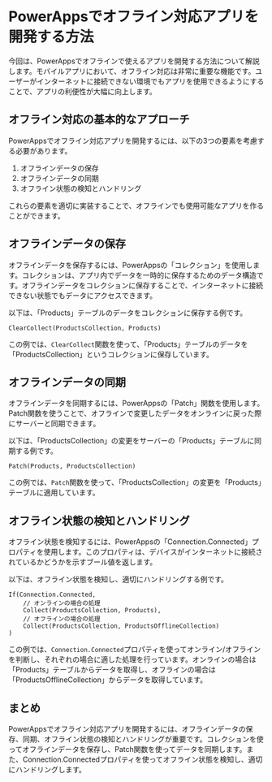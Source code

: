 # PowerAppsでオフライン対応アプリを開発する方法

今回は、PowerAppsでオフラインで使えるアプリを開発する方法について解説します。モバイルアプリにおいて、オフライン対応は非常に重要な機能です。ユーザーがインターネットに接続できない環境でもアプリを使用できるようにすることで、アプリの利便性が大幅に向上します。

## オフライン対応の基本的なアプローチ

PowerAppsでオフライン対応アプリを開発するには、以下の3つの要素を考慮する必要があります。

1. オフラインデータの保存
2. オフラインデータの同期
3. オフライン状態の検知とハンドリング

これらの要素を適切に実装することで、オフラインでも使用可能なアプリを作ることができます。

## オフラインデータの保存

オフラインデータを保存するには、PowerAppsの「コレクション」を使用します。コレクションは、アプリ内でデータを一時的に保存するためのデータ構造です。オフラインデータをコレクションに保存することで、インターネットに接続できない状態でもデータにアクセスできます。

以下は、「Products」テーブルのデータをコレクションに保存する例です。

```
ClearCollect(ProductsCollection, Products)
```

この例では、`ClearCollect`関数を使って、「Products」テーブルのデータを「ProductsCollection」というコレクションに保存しています。

## オフラインデータの同期

オフラインデータを同期するには、PowerAppsの「Patch」関数を使用します。Patch関数を使うことで、オフラインで変更したデータをオンラインに戻った際にサーバーと同期できます。

以下は、「ProductsCollection」の変更をサーバーの「Products」テーブルに同期する例です。

```
Patch(Products, ProductsCollection)
```

この例では、`Patch`関数を使って、「ProductsCollection」の変更を「Products」テーブルに適用しています。

## オフライン状態の検知とハンドリング

オフライン状態を検知するには、PowerAppsの「Connection.Connected」プロパティを使用します。このプロパティは、デバイスがインターネットに接続されているかどうかを示すブール値を返します。

以下は、オフライン状態を検知し、適切にハンドリングする例です。

```
If(Connection.Connected,
    // オンラインの場合の処理
    Collect(ProductsCollection, Products),
    // オフラインの場合の処理
    Collect(ProductsCollection, ProductsOfflineCollection)
)
```

この例では、`Connection.Connected`プロパティを使ってオンライン/オフラインを判断し、それぞれの場合に適した処理を行っています。オンラインの場合は「Products」テーブルからデータを取得し、オフラインの場合は「ProductsOfflineCollection」からデータを取得しています。

## まとめ

PowerAppsでオフライン対応アプリを開発するには、オフラインデータの保存、同期、オフライン状態の検知とハンドリングが重要です。コレクションを使ってオフラインデータを保存し、Patch関数を使ってデータを同期します。また、Connection.Connectedプロパティを使ってオフライン状態を検知し、適切にハンドリングします。